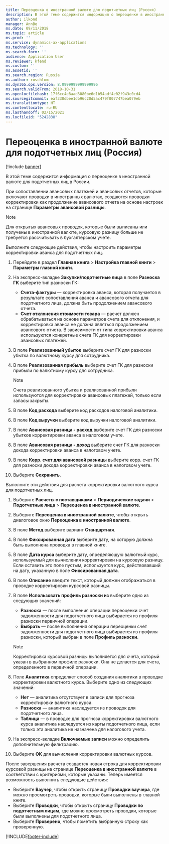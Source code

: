 ```yaml
---
title: Переоценка в иностранной валюте для подотчетных лиц (Россия)
description: В этой теме содержится информация о переоценке в иностранной валюте для подотчетных лиц в России.
author: ilkond
manager: AnnBe
ms.date: 09/11/2018
ms.topic: article
ms.prod: ''
ms.service: dynamics-ax-applications
ms.technology: ''
ms.search.form: ''
audience: Application User
ms.reviewer: kfend
ms.custom: ''
ms.assetid: ''
ms.search.region: Russia
ms.author: roschlom
ms.dyn365.ops.version: 8.0999999999999996
ms.search.validFrom: 2018-10-31
ms.openlocfilehash: 17f6cc4e8aad3080be6d1b54adf4e02f943c0cd4
ms.sourcegitcommit: eaf330dbee1db96c20d5ac479f007747bea079eb
ms.translationtype: HT
ms.contentlocale: ru-RU
ms.lasthandoff: 02/15/2021
ms.locfileid: "5242838"
---
```

# <a name="revaluate-foreign-currency-for-advance-holders-russia"></a>Переоценка в иностранной валюте для подотчетных лиц (Россия)

[!include [banner](../includes/banner.md)]

В этой теме содержится информация о переоценке в иностранной валюте для подотчетных лиц в России.

При сопоставлении авансовых платежей и авансовых отчетов, которые включают проводки в иностранных валютах, создаются проводки корректировки как продолжение авансового отчета на основе настроек на странице **Параметры авансовой разницы**.

> [!NOTE]
> Для открытых авансовых проводок, которые были выписаны или получены в иностранной валюте, курсовую разницу больше не требуется рассчитывать в бухгалтерском учете.

Выполните следующие действия, чтобы настроить параметры корректировки аванса для подотчетных лиц.

1. Перейдите в раздел **Главная книга** \> **Настройка главной книги** \> **Параметры главной книги**.
2. На экспресс-вкладке **Закупки/подотчетные лица** в поле **Разноска ГК** выберите тип разноски ГК:

    - **Счета-фактуры** — корректировка аванса, которая получается в результате сопоставления аванса и авансового отчета для подотчетного лица, должна быть продолжением авансового отчета.
    - **Счет отклонения стоимости товара** — расчет должен обрабатываться на основе параметров счета для отклонения, и корректировка аванса не должна являться продолжением авансового отчета. В зависимости от типа корректировки аванса используются конкретные счета ГК для корректировки авансовых платежей.

4. В поле **Реализованный убыток** выберите счет ГК для разноски убытка по валютному курсу для сотрудника.
5. В поле **Реализованная прибыль** выберите счет ГК для разноски прибыли по валютному курсу для сотрудника.

    > [!NOTE]
    > Счета реализованного убытка и реализованной прибыли используются для корректировки авансовых платежей, только если запасы закрыты.

6. В поле **Код расхода** выберите код расходов налоговой аналитики.
7. В поле **Код выручки** выберите код выручки налоговой аналитики.
8. В поле **Авансовая разница - расход** выберите счет ГК для разноски убытков корректировки аванса в налоговом учете.
9. В поле **Авансовая разница - доход** выберите счет ГК для разноски дохода корректировки аванса в налоговом учете.
10. В поле **Корр. счет для авансовой разницы** выберите корр. счет ГК для разноски дохода корректировки аванса в налоговом учете.
11. Выберите **Сохранить**.

Выполните эти действия для расчета корректировки валютного курса для подотчетных лиц.

1. Выберите **Расчеты с поставщиками** \> **Периодические задачи** \> **Подотчетные лица** \> **Переоценка в иностранной валюте**.
2. Выберите **Переоценка в иностранной валюте**, чтобы открыть диалоговое окно **Переоценка в иностранной валюте**.
3. В поле **Метод** выберите вариант **Стандартная**.
4. В поле **Фиксированная дата** выберите дату, на которую должна быть выполнена проводка в главной книге.
5. В поле **Дата курса** выберите дату, определяющую валютный курс, используемый для вычисления корректировки на курсовую разницу. Если оставить это поле пустым, используется курс, действовавший на дату, указанную в поле **Фиксированная дата**.
6. В поле **Описание** введите текст, который должен отображаться в проводке корректировки курсовой разницы.
7. В поле **Использовать профиль разноски из** выберите одно из следующих значений:

    - **Разноска** — после выполнения операции переоценки счет задолженности для подотчетного лица выбирается из профиля разноски первичной операции.
    - **Выбрать** — после выполнения операции переоценки счет задолженности для подотчетного лица выбирается из профиля разноски, который выбран в поле **Профиль разноски**.

    > [!NOTE]
    > Корректировка курсовой разницы выполняется для счета, который указан в выбранном профиле разноски. Она не делается для счета, определенного в первичной операции.

8. Поле **Аналитика** определяет способ создания аналитики в проводке корректировки валютного курса. Выберите одно из следующих значений:

    - **Нет** — аналитика отсутствует в записи для прогноза корректировки валютного курса.
    - **Разноска** — аналитика наследуется из проводок для подотчетного лица.
    - **Таблица** — в проводке для прогноза корректировки валютного курса аналитика наследуется из карты подотчетного лица, если только эта аналитика не назначена для налогового учета.

9. На экспресс-вкладке **Включаемые записи** можно определить дополнительную фильтрацию.
10. Выберите **OK** для вычисления корректировки валютных курсов.

После завершения расчета создается новая строка для корректировки курсовой разницы на странице **Переоценка в иностранной валюте** в соответствии с критериями, которые указаны. Теперь имеется возможность выполнить следующие действия:

- Выберите **Ваучер**, чтобы открыть страницу **Проводки ваучера**, где можно просмотреть проводки, которые были выполнены в главной книге.
- Выберите **Проводки**, чтобы открыть страницу **Проводки по подотчетным лицам**, где можно просмотреть проводки, которые были выполнены для подотчетного лица.
- Выберите **Проверено**, чтобы пометить выбранную строку как проверенную.


[!INCLUDE[footer-include](../../includes/footer-banner.md)]